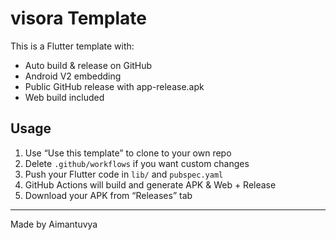 # visora Template

This is a Flutter template with:
- Auto build & release on GitHub  
- Android V2 embedding  
- Public GitHub release with app-release.apk  
- Web build included  

## Usage

1. Use “Use this template” to clone to your own repo  
2. Delete `.github/workflows` if you want custom changes  
3. Push your Flutter code in `lib/` and `pubspec.yaml`  
4. GitHub Actions will build and generate APK & Web + Release  
5. Download your APK from “Releases” tab  

---  
Made by Aimantuvya
